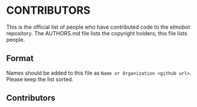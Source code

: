 # CONTRIBUTORS

This is the official list of people who have contributed code to the elmobot repository. The AUTHORS.md file lists the copyright holders; this file lists people.

## Format

Names should be added to this file as `Name or Organization <github url>`. Please keep the list sorted.

## Contributors

